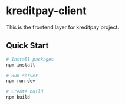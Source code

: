 # kreditpay-client

This is the frontend layer for kreditpay project.

## Quick Start

```bash
# Install packages
npm install

# Run server
npm run dev

# Create build
npm build
```
